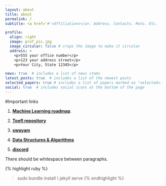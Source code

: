```yaml
---
layout: about
title: about
permalink: /
subtitle: <a href='#'>Affiliations</a>. Address. Contacts. Moto. Etc.

profile:
  align: right
  image: prof_pic.jpg
  image_circular: false # crops the image to make it circular
  address: >
    <p>555 your office number</p>
    <p>123 your address street</p>
    <p>Your City, State 12345</p>

news: true  # includes a list of news items
latest_posts: true  # includes a list of the newest posts
selected_papers: true # includes a list of papers marked as "selected={true}"
social: true  # includes social icons at the bottom of the page
---
```



<!-- Text can be **bold**, _italic_, or ~~strikethrough~~. -->
#Important links
<!-- 1. [**Machine Learning roadmap**](https://rutvikjoshi63.github.io/blogs/Machine-Learning-roadmap/). -->

1. [**Machine Learning roadmap**](https://rutvikjoshi63.github.io/blog/2023/Machine-Learning-roadmap/).

2. [**Toefl repository**](https://rutvikjoshi63.github.io/blog/2023/Toefl-repository/)

3. [**swayam**](https://swayam.gov.in/mycourses)

4. [**Data Structures & Algorithms**](https://rutvikjoshi63.github.io/blog/2023/Data-Structures-Algorithms/)

5. [**discord**](https://discord.com/channels/759039091433013309/759039091433013312)

There should be whitespace between paragraphs.

<!-- The code is already in, just name your picture `prof_pic.jpg` and put it in the `img/` folder. -->

<!-- Put your address / P.O. box / other info right below your picture. You can also disable any of these elements by editing `profile` property of the YAML header of your `_pages/about.md`. Edit `_bibliography/papers.bib` and Jekyll will render your [publications page](/al-folio/publications/) automatically.

Link to your social media connections, too. This theme is set up to use [Font Awesome icons](http://fortawesome.github.io/Font-Awesome/) and [Academicons](https://jpswalsh.github.io/academicons/), like the ones below. Add your Facebook, Twitter, LinkedIn, Google Scholar, or just disable all of them. -->
{% highlight ruby %}
>sudo bundle install \\
>jekyll serve
{% endhighlight %}
